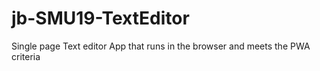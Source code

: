 # jb-SMU19-TextEditor
Single page Text editor App that runs in the browser and meets the PWA criteria
